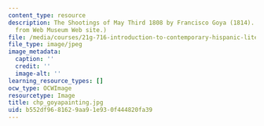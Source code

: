 ```yaml
---
content_type: resource
description: The Shootings of May Third 1808 by Francisco Goya (1814). (Image is taken
  from Web Museum Web site.)
file: /media/courses/21g-716-introduction-to-contemporary-hispanic-literature-spring-2005/b552df9681629aa91e930f444820fa39_chp_goyapainting.jpg
file_type: image/jpeg
image_metadata:
  caption: ''
  credit: ''
  image-alt: ''
learning_resource_types: []
ocw_type: OCWImage
resourcetype: Image
title: chp_goyapainting.jpg
uid: b552df96-8162-9aa9-1e93-0f444820fa39
---
```

